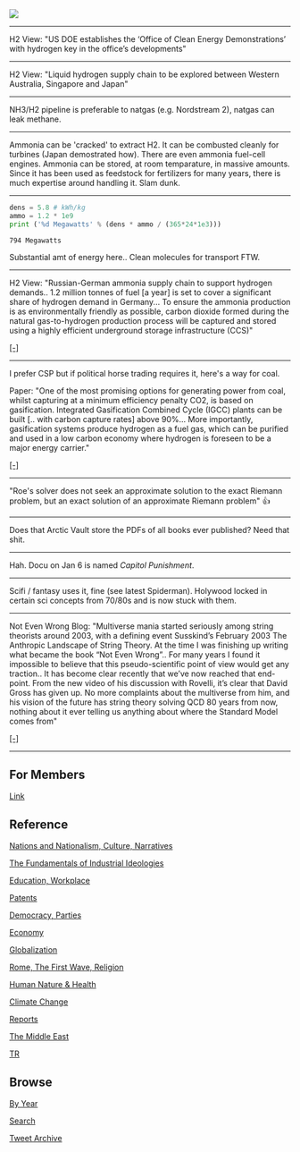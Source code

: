 <img src="https://drive.google.com/uc?export=view&id=1B2wf9R7AMH1d7Vw6e2mucLbIQ5NSjir7"/>

---

H2 View: "US DOE establishes the ‘Office of Clean Energy
Demonstrations’ with hydrogen key in the office’s developments"

---

H2 View: "Liquid hydrogen supply chain to be explored between Western
Australia, Singapore and Japan"

---

NH3/H2 pipeline is preferable to natgas (e.g. Nordstream 2), natgas
can leak methane.

---

Ammonia can be 'cracked' to extract H2. It can be combusted cleanly
for turbines (Japan demostrated how). There are even ammonia fuel-cell
engines. Ammonia can be stored, at room temparature, in massive
amounts. Since it has been used as feedstock for fertilizers for many
years, there is much expertise around handling it. Slam dunk.

---

```python
dens = 5.8 # kWh/kg
ammo = 1.2 * 1e9
print ('%d Megawatts' % (dens * ammo / (365*24*1e3)))
```

```text
794 Megawatts
```

Substantial amt of energy here.. Clean molecules for transport FTW.

---

H2 View: "Russian-German ammonia supply chain to support hydrogen
demands..  1.2 million tonnes of fuel [a year] is set to cover a
significant share of hydrogen demand in Germany... To ensure the
ammonia production is as environmentally friendly as possible, carbon
dioxide formed during the natural gas-to-hydrogen production process
will be captured and stored using a highly efficient underground
storage infrastructure (CCS)"

[[-]](https://www.h2-view.com/story/russian-german-ammonia-supply-chain-to-support-hydrogen-demands/)

---


I prefer CSP but if political horse trading requires it, here's a way
for coal.

Paper: "One of the most promising options for generating power from
coal, whilst capturing at a minimum efficiency penalty CO2, is based
on gasification. Integrated Gasification Combined Cycle (IGCC) plants
can be built [.. with carbon capture rates] above 90%... More
importantly, gasification systems produce hydrogen as a fuel gas,
which can be purified and used in a low carbon economy where hydrogen
is foreseen to be a major energy carrier."

[[-]](https://www.researchgate.net/publication/251581009_Evaluation_of_power_generation_schemes_based_on_hydrogen-fuelled_combined_cycle_with_carbon_capture_and_storage_CCS)

---

"Roe's solver does not seek an approximate solution to the exact
Riemann problem, but an exact solution of an approximate Riemann
problem" 👍

---

Does that Arctic Vault store the PDFs of all books ever published?
Need that shit.

---

Hah. Docu on Jan 6 is named *Capitol Punishment*. 

---

Scifi / fantasy uses it, fine (see latest Spiderman). Holywood locked
in certain sci concepts from 70/80s and is now stuck with them.

---

Not Even Wrong Blog: "Multiverse mania started seriously among string
theorists around 2003, with a defining event Susskind’s February 2003
The Anthropic Landscape of String Theory. At the time I was finishing
up writing what became the book “Not Even Wrong”.. For many years I
found it impossible to believe that this pseudo-scientific point of
view would get any traction.. It has become clear recently that we’ve
now reached that end-point. From the new video of his discussion with
Rovelli, it’s clear that David Gross has given up. No more complaints
about the multiverse from him, and his vision of the future has string
theory solving QCD 80 years from now, nothing about it ever telling us
anything about where the Standard Model comes from"

[[-]](https://www.math.columbia.edu/~woit/wordpress/?p=12604)

---

## For Members

[Link](https://thirdwave-members.herokuapp.com)

## Reference

[Nations and Nationalism, Culture, Narratives](/2013/02/nations-and-nationalism.md)

[The Fundamentals of Industrial Ideologies](/2011/04/fundamentals-of-industrial-ideologies.md)

[Education, Workplace](2017/09/education-workplace.md)

[Patents](/2018/09/patents.md)

[Democracy, Parties](/2016/11/democracy.md)

[Economy](/2018/05/economy.md)

[Globalization](/2018/09/globalization.md)

[Rome, The First Wave, Religion](/2017/12/rome.md)

[Human Nature & Health](/2020/07/human-nature.md)

[Climate Change](/2018/12/climate.md)

[Reports](/2019/05/reports.md)

[The Middle East](/2019/07/middleeast.md)

[TR](../tr)

## Browse

[By Year](years.md)

[Search](search.html)

[Tweet Archive](/tweets/README.md)


